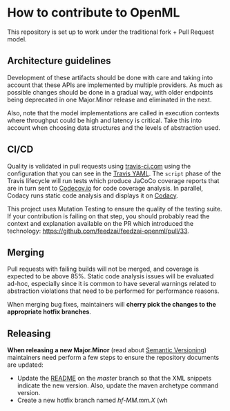 # How to contribute to OpenML

This repository is set up to work under the traditional fork + Pull Request model.

## Architecture guidelines

Development of these artifacts should be done with care and taking into account that these APIs are implemented by multiple providers. As much as possible changes should be done in a gradual way, with older endpoints being deprecated in one Major.Minor release and eliminated in the next.

Also, note that the model implementations are called in execution contexts where throughput could be high and latency is critical. Take this into account when choosing data structures and the levels of abstraction used.

## CI/CD
Quality is validated in pull requests using [travis-ci.com](https://travis-ci.com/feedzai/feedzai-openml) using the configuration that you can see in the [Travis YAML](https://github.com/feedzai/feedzai-openml/blob/master/.travis.yml).
The `script` phase of the Travis lifecycle will run tests which produce JaCoCo coverage reports that are in turn sent to [Codecov.io](https://codecov.io) for code coverage analysis.
In parallel, Codacy runs static code analysis and displays it on [Codacy](https://app.codacy.com/app/feedzai/feedzai-openml/dashboard).

This project uses Mutation Testing to ensure the quality of the testing suite. If your contribution is failing on that step, you should probably read the context and explanation available on the PR which introduced the technology: https://github.com/feedzai/feedzai-openml/pull/33.

## Merging
Pull requests with failing builds will not be merged, and coverage is expected to be above 85%.
Static code analysis issues will be evaluated ad-hoc, especially since it is common to have several warnings related to abstraction violations that need to be performed for performance reasons.

When merging bug fixes, maintainers will **cherry pick the changes to the appropriate hotfix branches**.

## Releasing
**When releasing a new Major.Minor** (read about [Semantic Versioning](https://semver.org/)) maintainers need perform a few steps to ensure the repository documents are updated:
   * Update the [README](https://github.com/feedzai/feedzai-openml/blob/master/README.md) on the *master* branch so that the XML snippets indicate the new version. Also, update the maven archetype command version.
   * Create a new hotfix branch named *hf-MM.mm.X* (wh